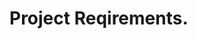 <!-- linking md file to TextDesign.css file-->
<link rel="stylesheet" href="TextDesign.css">

<!-- Starting Reqiurement Documentation -->
<h1 class="centerH1">Project Reqirements.</h1>
